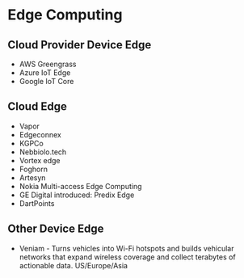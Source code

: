 # Edge Computing

## Cloud Provider Device Edge
- AWS Greengrass
- Azure IoT Edge
- Google IoT Core

## Cloud Edge
- Vapor
- Edgeconnex
- KGPCo
- Nebbiolo.tech
- Vortex edge
- Foghorn
- Artesyn
- Nokia Multi-access Edge Computing
- GE Digital introduced: Predix Edge
- DartPoints

## Other Device Edge
- Veniam - Turns vehicles into Wi-Fi hotspots and builds vehicular networks that expand wireless coverage and collect terabytes of actionable data. 
US/Europe/Asia

